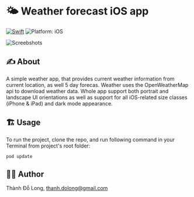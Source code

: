 # 🌤 Weather forecast iOS app
<a href="https://developer.apple.com/swift/"><img src="https://img.shields.io/badge/Swift-5.0-orange.svg?style=flat" alt="Swift"/></a>
<img src="https://img.shields.io/badge/Deploynment%20Target-iOS%2013.0+-lightgrey.svg" alt="Platform: iOS">

![Screebshots](https://i.imgur.com/I59mpES.png)

## ✍️ About
A simple weather app, that provides current weather information from current location, as well 5 day forecas. Weather uses the OpenWeatherMap api to download weather data. Whole app support both portrait and landscape UI orientations as well as support for all iOS-related size classes (iPhone & iPad) and dark mode appearance. 

## 🏗  Usage
To run the project, clone the repo,  and run following command in your Terminal from project's root folder:

```shell
pod update
```
## 👨‍💻 Author

Thành Đỗ Long, thanh.dolong@gmail.com
